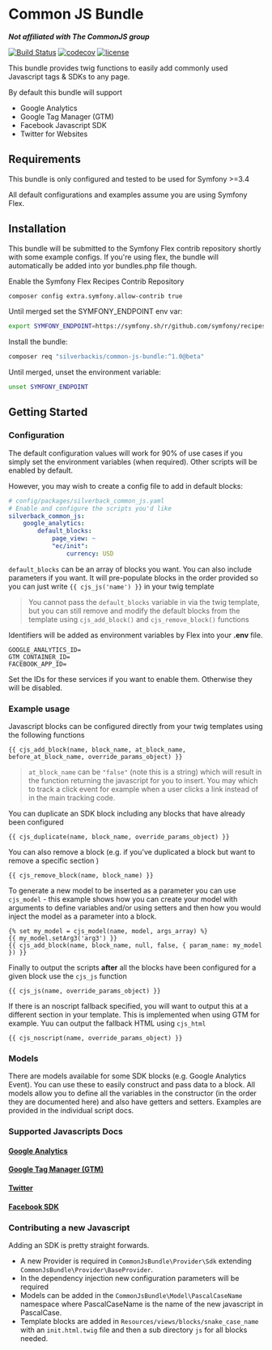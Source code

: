 # Common JS Bundle
***Not affiliated with The CommonJS group***

[![Build Status](https://travis-ci.org/silverbackis/common-js-bundle.svg?branch=master)](https://travis-ci.org/silverbackis/common-js-bundle)
[![codecov](https://codecov.io/gh/silverbackis/common-js-bundle/branch/master/graph/badge.svg)](https://codecov.io/gh/silverbackis/common-js-bundle)
[![license](https://img.shields.io/github/license/silverbackis/common-js-bundle.svg)](LICENCE)

This bundle provides twig functions to easily add commonly used Javascript tags & SDKs to any page.

By default this bundle will support
- Google Analytics
- Google Tag Manager (GTM)
- Facebook Javascript SDK
- Twitter for Websites

## Requirements
This bundle is only configured and tested to be used for Symfony >=3.4

All default configurations and examples assume you are using Symfony Flex.

## Installation
This bundle will be submitted to the Symfony Flex contrib repository shortly with some example configs. If you're using flex, the bundle will automatically be added into yor bundles.php file though.

Enable the Symfony Flex Recipes Contrib Repository
```bash
composer config extra.symfony.allow-contrib true
```

Until merged set the SYMFONY_ENDPOINT env var:
```bash
export SYMFONY_ENDPOINT=https://symfony.sh/r/github.com/symfony/recipes-contrib/159
```

Install the bundle:
```bash
composer req "silverbackis/common-js-bundle:^1.0@beta"
```

Until merged, unset the environment variable:
```bash
unset SYMFONY_ENDPOINT
```

## Getting Started

### Configuration
The default configuration values will work for 90% of use cases if you simply set the environment variables (when required). Other scripts will be enabled by default.

However, you may wish to create a config file to add in default blocks:
```yaml
# config/packages/silverback_common_js.yaml
# Enable and configure the scripts you'd like
silverback_common_js:
    google_analytics:
        default_blocks:
            page_view: ~
            "ec/init":
                currency: USD
```
`default_blocks` can be an array of blocks you want. You can also include parameters if you want. It will pre-populate blocks in the order provided so you can just write `{{ cjs_js('name') }}` in your twig template

> You cannot pass the `default_blocks` variable in via the twig template, but you can still remove and modify the default blocks from the template using `cjs_add_block()` and `cjs_remove_block()` functions

Identifiers will be added as environment variables by Flex into your **.env** file.
```dotenv
GOOGLE_ANALYTICS_ID=
GTM_CONTAINER_ID=
FACEBOOK_APP_ID=
```
Set the IDs for these services if you want to enable them. Otherwise they will be disabled.

### Example usage
Javascript blocks can be configured directly from your twig templates using the following functions
```twig
{{ cjs_add_block(name, block_name, at_block_name, before_at_block_name, override_params_object) }}
```
>`at_block_name` can be `"false"` (note this is a string) which will result in the function returning the javascript for you to insert. You may which to track a click event for example when a user clicks a link instead of in the main tracking code.

You can duplicate an SDK block including any blocks that have already been configured
```twig
{{ cjs_duplicate(name, block_name, override_params_object) }}
```

You can also remove a block (e.g. if you've duplicated a block but want to remove a specific section )
```twig
{{ cjs_remove_block(name, block_name) }}
```

To generate a new model to be inserted as a parameter you can use `cjs_model` - this example shows how you can create your model with arguments to define variables and/or using setters and then how you would inject the model as a parameter into a block.
```twig
{% set my_model = cjs_model(name, model, args_array) %}
{{ my_model.setArg3('arg3') }}
{{ cjs_add_block(name, block_name, null, false, { param_name: my_model }) }}
```

Finally to output the scripts **after** all the blocks have been configured for a given block use the `cjs_js` function
```twig
{{ cjs_js(name, override_params_object) }}
```

If there is an noscript fallback specified, you will want to output this at a different section in your template. This is implemented when using GTM for example. Yuu can output the fallback HTML using `cjs_html`
```twig
{{ cjs_noscript(name, override_params_object) }}
```

### Models
There are models available for some SDK blocks (e.g. Google Analytics Event). You can use these to easily construct and pass data to a block. All models allow you to define all the variables in the constructor (in the order they are documented here) and also have getters and setters. Examples are provided in the individual script docs.

### Supported Javascripts Docs
#### [Google Analytics](Docs/GoogleAnalytics.md)
#### [Google Tag Manager (GTM)](Docs/GoogleTagManager.md)
#### [Twitter](Docs/Twitter.md)
#### [Facebook SDK](Docs/FacebookSdk.md)

### Contributing a new Javascript
Adding an SDK is pretty straight forwards.
- A new Provider is required in `CommonJsBundle\Provider\Sdk` extending `CommonJsBundle\Provider\BaseProvider`.
- In the dependency injection new configuration parameters will be required
- Models can be added in the `CommonJsBundle\Model\PascalCaseName` namespace where PascalCaseName is the name of the new javascript in PascalCase.
- Template blocks are added in `Resources/views/blocks/snake_case_name` with an `init.html.twig` file and then a sub directory `js` for all blocks needed.

